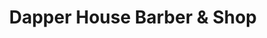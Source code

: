 ---
title: "Dapper House Barber & Shop"
url: /detroit/dapper-house-barber-and-shop/
shop: hairdresser
---